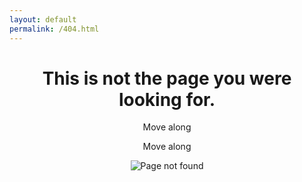 ```yaml
---
layout: default
permalink: /404.html
---
```


<header id="section-intro" class="default-padding">
  <div class="container">
    <h1 class="h1">This is not the page you were looking for.</h1>
    <p>Move along</p>
    <p>Move along</p>
    <img class="logo img-fluid" src="{{ site.data.webpack['stormtrooper.png'] }}" alt="Page not found">
  </div>
</header>